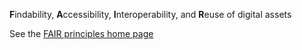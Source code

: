 
**F**indability, **A**ccessibility, **I**nteroperability, and **R**euse of digital assets

See the [FAIR principles home page](https://www.go-fair.org/fair-principles/)
